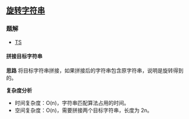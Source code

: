 ## [旋转字符串](https://leetcode.cn/problems/rotate-string/)
### 题解
+ [TS](../../ts/896/796.ts)

#### 拼接目标字符串
**思路**
将目标字符串拼接，如果拼接后的字符串包含原字符串，说明是旋转得到的。  

**复杂度分析**
+ 时间复杂度：O(n)，字符串匹配算法占用的时间。
+ 空间复杂度：O(n)，需要拼接两个目标字符串，长度为 2n。
